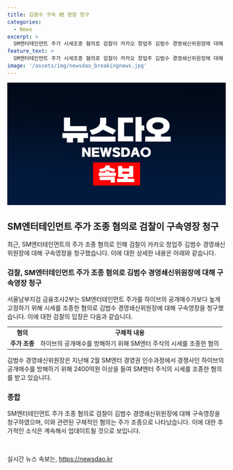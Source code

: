 ```yaml
---
title: 김범수 구속 檢 영장 청구
categories:
  - News
excerpt: >
  SM엔터테인먼트 주가 시세조종 혐의로 검찰이 카카오 창업주 김범수 경영쇄신위원장에 대해 구속영장을 청구했다. SM엔터 주가를 하이브의 공개매수가보다 높게 고정하기 위해 시세조종한 혐의를 받고 있다. 2400억여 원을 투자하여 시세를 조작한 것으로 알려졌다.
feature_text: >
  SM엔터테인먼트 주가 시세조종 혐의로 검찰이 카카오 창업주 김범수 경영쇄신위원장에 대해 구속영장을 청구했다. SM엔터 주가를 하이브의 공개매수가보다 높게 고정하기 위해 시세조종한 혐의를 받고 있다. 2400억여 원을 투자하여 시세를 조작한 것으로 알려졌다.
image: '/assets/img/newsdao_breakingnews.jpg'
---
```


<p><img src="/assets/img/newsdao_breakingnews.jpg" alt="pcversion 속보" /></p>

<h2 data-ke-size="size26">SM엔터테인먼트 주가 조종 혐의로 검찰이 구속영장 청구</h2>

<p data-ke-size="size16">최근, SM엔터테인먼트의 주가 조종 혐의로 인해 검찰이 카카오 창업주 김범수 경영쇄신위원장에 대해 구속영장을 청구했습니다. 이에 대한 상세한 내용은 아래와 같습니다.</p>

<h3>검찰, SM엔터테인먼트 주가 조종 혐의로 김범수 경영쇄신위원장에 대해 구속영장 청구</h3>

<p data-ke-size="size16">서울남부지검 금융조사2부는 SM엔터테인먼트 주가를 하이브의 공개매수가보다 높게 고정하기 위해 시세를 조종한 혐의로 김범수 경영쇄신위원장에 대해 구속영장을 청구했습니다. 이에 대한 검찰의 입장은 다음과 같습니다.</p>

<table>
  <tr>
    <td style="text-align: center; height: 17px;"><b>혐의</b></td>
    <td style="text-align: center; height: 17px;"><b>구체적 내용</b></td>
  </tr>
  <tr>
    <td style="text-align: center; height: 17px;"><b>주가 조종</b></td>
    <td style="text-align: center; height: 17px;">하이브의 공개매수를 방해하기 위해 SM엔터 주식의 시세를 조종한 혐의</td>
  </tr>
</table>

<p data-ke-size="size16">김범수 경영쇄신위원장은 지난해 2월 SM엔터 경영권 인수과정에서 경쟁사인 하이브의 공개매수를 방해하기 위해 2400억원 이상을 들여 SM엔터 주식의 시세를 조종한 혐의를 받고 있습니다.</p>

<h3>종합</h3>

<p data-ke-size="size16">SM엔터테인먼트 주가 조종 혐의로 검찰이 김범수 경영쇄신위원장에 대해 구속영장을 청구하였으며, 이와 관련된 구체적인 혐의는 주가 조종으로 나타났습니다. 이에 대한 추가적인 소식은 계속해서 업데이트될 것으로 보입니다.</p>

<p data-ke-size="size16">&nbsp;</p>
실시간 뉴스 속보는, <a href="https://newsdao.kr" rel="dofollow">https://newsdao.kr</a>


